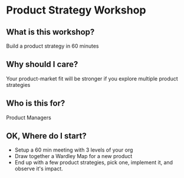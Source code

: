 # Product Strategy Workshop

## What is this workshop?
Build a product strategy in 60 minutes

## Why should I care?
Your product-market fit will be stronger if you explore multiple product strategies

## Who is this for?
Product Managers

## OK, Where do I start?
* Setup a 60 min meeting with 3 levels of your org
* Draw together a Wardley Map for a new product
* End up with a few product strategies, pick one, implement it, and observe it's impact.
